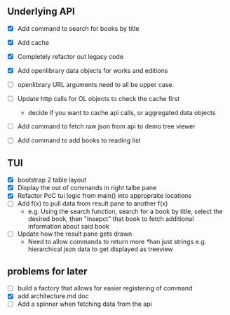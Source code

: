 ## Underlying API
- [x] Add command to search for books by title
- [x] Add cache
- [x] Completely refactor out legacy code 
- [x] Add openlibrary data objects for works and editions
- [ ] openlibrary URL arguments need to all be upper case. 
- [ ] Update http calls for OL objects to check the cache first
  - decide if you want to cache api calls, or aggregated data objects
- [ ] Add command to fetch raw json from api to demo tree viewer
- [ ] Add command to add books to reading list


## TUI
- [x] bootstrap 2 table layout
- [x] Display the out of commands in right talbe pane 
- [x] Refactor PoC tui logic from main() into appropraite locations
- [ ] Add f(x) to pull data from result pane to another f(x)
  - e.g. Using the search function, search for a book by title, select the desired book, then "insepct" that book to fetch additional information about said book
- [ ] Update how the result pane gets drawn
  - Need to allow commands to return more †han just strings e.g. hierarchical json data to get displayed as treeview

## problems for later 
- [ ] build a factory that allows for easier registering of command 
- [x] add architecture.md doc
- [ ] Add a spinner when fetching data from the api 

